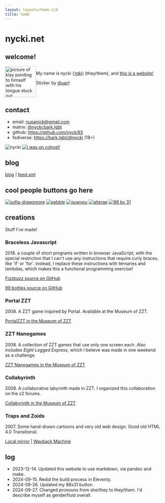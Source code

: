 ```yaml
---
layout: layouts/home.njk
title: home
---
```

# nycki.net 

## welcome!

<div style="overflow:auto">

<img src="/a/klay-sticker-djuan-blep.png" alt="picture of klay pointing to himself with his tongue stuck out" width="100" height="auto" style="float:left;">

My name is nycki ([ˈnɪki](http://ipa-reader.xyz/?text=%CB%88n%C9%AAki)) (they/them), and [this is a website!](http://hrwiki.org/wiki/First_Time_Here%3F)

Sticker by [djuan](https://linktr.ee/mkiiisystem)!

</div>

## contact

- email: <nupanick@gmail.com>
- matrix: [@nycki:bark.lgbt](https://chat.bark.lgbt/)
- github: <https://github.com/nycki93>
- fediverse: <https://bark.lgbt/@nycki> (18+)

![nycki](/a/button-nycki.png)
[![i was on cohost!](/a/button-cohost-mykocalico.png)](https://cohost.org/nycki)

## blog

[blog](/blog) | [feed.xml](/blog/feed.xml)

## cool people buttons go here

[![sofia-drawsmore](/a/button-sofia.png)](https://sofiadrawsmore.neocities.org/)
[![pebble](/a/button-pebble.gif)](https://pebble.pet/)
[![quwyou](/a/button-quwyou.gif)](https://quwyou.com/)
[![alterae](/a/button-alterae.webp)](https://alterae.online/)
[![88 by 31](/a/button-88by31.gif)](https://cyber.dabamos.de/88x31/)

## creations

Stuff I've made!

### Braceless Javascript
2018\. a couple of short programs written in browser JavaScript, with the special restriction that I can't use any instructions that require curly braces, like 'if' or 'for'. instead, I replace these instructions with ternaries and lambdas, which makes this a functional programming exercise!

[Fizzbuzz source on GitHub](https://github.com/nycki93/braceless-javascript/blob/master/fizzbuzz.html)

[99 bottles source on GitHub](https://github.com/nycki93/braceless-javascript/blob/master/bottles.html)

### Portal ZZT

2008\. A ZZT game inspired by Portal. Available at the Museum of ZZT.

[PortalZZT in the Museum of ZZT](https://museumofzzt.com/file/p/PortalZZT_v0_5.zip)

### ZZT Nanogames

2008\. A collection of ZZT games that use only one screen each. Also includes _Eight Legged Express_, which I believe was made in one weekend as a challenge.

[ZZT Nanogames in the Museum of ZZT](https://museumofzzt.com/file/n/nanopack01.zip)

### Collabyrinth

2008\. A collaborative labyrinth made in ZZT. I organized this collaboration on the z2 forums.

[Collabyrinth in the Museum of ZZT](https://museumofzzt.com/file/c/clbrnth1.zip)

### Traps and Zoids

2007\. Some hand-drawn cartoons and very old web design. Good old HTML 4.0 Transitional.

[Local mirror](/2007) | [Wayback Machine](https://web.archive.org/web/20071101001849/http://nick.lamicela.org/)

## log

- 2023-12-14. Updated this website to use markdown, via pandoc and make.
- 2024-09-15. Redid the build process in Eleventy.
- 2024-09-26. Updated my 88x31 button.
- 2024-09-27. Changed pronouns from she/they to they/them. I'd describe myself as genderfluid overall.